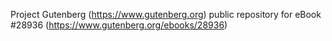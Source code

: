 Project Gutenberg (https://www.gutenberg.org) public repository for eBook #28936 (https://www.gutenberg.org/ebooks/28936)
